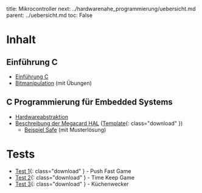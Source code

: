 title: Mikrocontroller
next: ../hardwarenahe_programmierung/uebersicht.md
parent: ../uebersicht.md
toc: False

# Inhalt
## Einführung C
* [Einführung C]({filename}uebersicht_c.md)
* [Bitmanipulation]({filename}bitmanipulation.md) (mit Übungen)

## C Programmierung für Embedded Systems
* [Hardwareabstraktion]({filename}hal.md)
* [Beschreibung der Megacard HAL]({filename}hal_megacard.md) ([Template]({filename}embedded_template_hal.compress){: class="download" })
    * [Beispiel Safe]({filename}uebung_safe.md) (mit Musterlösung)

# Tests
* [Test 1]({filename}embedded_test_1.compress){: class="download" } - Push Fast Game
* [Test 2]({filename}embedded_test_2.compress){: class="download" } - Time Keep Game
* [Test 3]({filename}embedded_test_3.compress){: class="download" } - Küchenwecker
